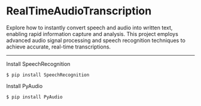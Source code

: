 # RealTimeAudioTranscription

Explore how to instantly convert speech and audio into written text, enabling rapid information capture and analysis. This project employs advanced audio signal processing and speech recognition techniques to achieve accurate, real-time transcriptions.

-------------------------------------------------------------------------------------------------------------------------------------------------------------------------------------------------------
Install SpeechRecognition

```
$ pip install SpeechRecognition
```

Install PyAudio

```
$ pip install PyAudio
```
